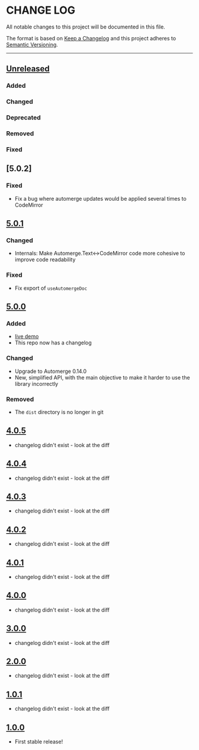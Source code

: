 # CHANGE LOG

All notable changes to this project will be documented in this file.

The format is based on [Keep a Changelog](http://keepachangelog.com/)
and this project adheres to [Semantic Versioning](http://semver.org/).

---

## [Unreleased]

### Added

### Changed

### Deprecated

### Removed

### Fixed

## [5.0.2]

### Fixed

- Fix a bug where automerge updates would be applied several times to CodeMirror

## [5.0.1]

### Changed

- Internals: Make Automerge.Text<->CodeMirror code more cohesive to improve code readability

### Fixed

- Fix export of `useAutomergeDoc`

## [5.0.0]

### Added

- [live demo](https://aslakhellesoy.github.io/automerge-codemirror)
- This repo now has a changelog

### Changed

- Upgrade to Automerge 0.14.0
- New, simplified API, with the main objective to make it harder to use the library incorrectly

### Removed

- The `dist` directory is no longer in git

## [4.0.5]

- changelog didn't exist - look at the diff

## [4.0.4]

- changelog didn't exist - look at the diff

## [4.0.3]

- changelog didn't exist - look at the diff

## [4.0.2]

- changelog didn't exist - look at the diff

## [4.0.1]

- changelog didn't exist - look at the diff

## [4.0.0]

- changelog didn't exist - look at the diff

## [3.0.0]

- changelog didn't exist - look at the diff

## [2.0.0]

- changelog didn't exist - look at the diff

## [1.0.1]

- changelog didn't exist - look at the diff

## [1.0.0]

- First stable release!

<!-- Releases -->

[unreleased]: https://github.com/aslakhellesoy/automerge-codemirror/compare/v5.0.1...master
[5.0.1]: https://github.com/aslakhellesoy/automerge-codemirror/compare/v5.0.0...v5.0.1
[5.0.0]: https://github.com/aslakhellesoy/automerge-codemirror/compare/v4.0.5...v5.0.0
[4.0.5]: https://github.com/aslakhellesoy/automerge-codemirror/compare/v4.0.4...v4.0.5
[4.0.4]: https://github.com/aslakhellesoy/automerge-codemirror/compare/v4.0.3...v4.0.4
[4.0.3]: https://github.com/aslakhellesoy/automerge-codemirror/compare/v4.0.2...v4.0.3
[4.0.2]: https://github.com/aslakhellesoy/automerge-codemirror/compare/v4.0.1...v4.0.2
[4.0.1]: https://github.com/aslakhellesoy/automerge-codemirror/compare/v4.0.0...v4.0.1
[4.0.0]: https://github.com/aslakhellesoy/automerge-codemirror/compare/v3.0.0...v4.0.0
[3.0.0]: https://github.com/aslakhellesoy/automerge-codemirror/compare/v2.0.0...v3.0.0
[2.0.0]: https://github.com/aslakhellesoy/automerge-codemirror/compare/v1.0.1...v2.0.0
[1.0.1]: https://github.com/aslakhellesoy/automerge-codemirror/compare/v1.0.0...v1.0.1
[1.0.0]: https://github.com/aslakhellesoy/automerge-codemirror/tree/v1.0.0

<!-- Contributors in alphabetical order -->

[aslakhellesoy]: https://github.com/aslakhellesoy
[vincentcapicotto]: https://github.com/vincentcapicotto
